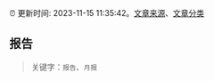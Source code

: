 :alarm_clock: 更新时间: 2023-11-15 11:35:42。[文章来源](/README.md)、[文章分类](/TAGS.md)

## 报告


> 关键字：`报告`、`月报`



